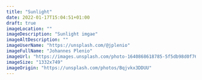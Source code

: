 ```yaml
---
title: "Sunlight"
date: 2022-01-17T15:04:51+01:00
draft: true
imageLocation: ""
imageDescription: "Sunlight imgae"
imageAltDescription: ""
imageUserName: "https://unsplash.com/@jplenio"
imageFullName: "Johannes Plenio"
imageUrl: "https://images.unsplash.com/photo-1640868618785-5f5db98d0f76?ixlib=rb-1.2.1&ixid=MnwxMjA3fDB8MHxwaG90by1wYWdlfHx8fGVufDB8fHx8&auto=format&fit=crop&w=1932&q=80"
imageSize: "1332x749"
imageOrigin: "https://unsplash.com/photos/Bqjvkx3DDUU"
---
```

